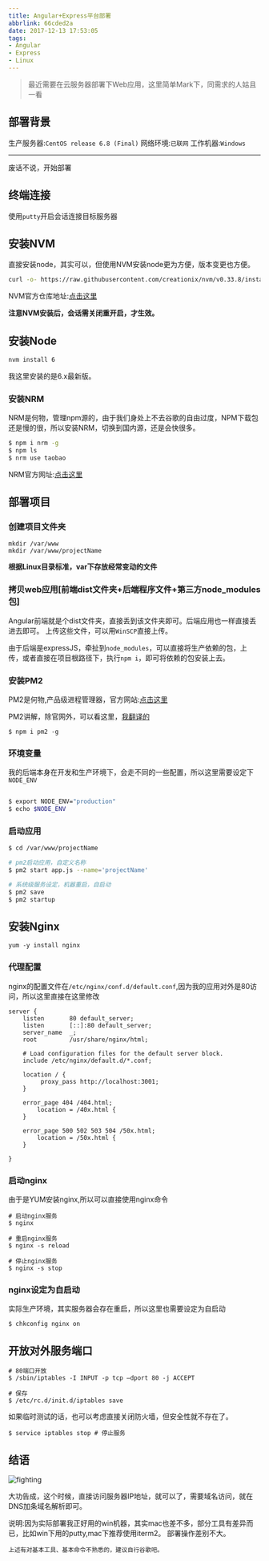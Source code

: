 ```yaml
---
title: Angular+Express平台部署
abbrlink: 66cded2a
date: 2017-12-13 17:53:05
tags:
- Angular
- Express
- Linux
---
```

> 最近需要在云服务器部署下Web应用，这里简单Mark下，同需求的人姑且一看

## 部署背景
生产服务器:`CentOS release 6.8 (Final)`
网络环境:`已联网`
工作机器:`Windows`

***

废话不说，开始部署

## 终端连接
使用`putty`开启会话连接目标服务器

## 安装NVM
直接安装node，其实可以，但使用NVM安装node更为方便，版本变更也方便。

```bash
curl -o- https://raw.githubusercontent.com/creationix/nvm/v0.33.8/install.sh | bash

```

NVM官方仓库地址:[点击这里](https://github.com/creationix/nvm)

**注意NVM安装后，会话需关闭重开启，才生效。**

## 安装Node
```bash
nvm install 6
```
我这里安装的是6.x最新版。
### 安装NRM
NRM是何物，管理npm源的，由于我们身处上不去谷歌的自由过度，NPM下载包还是慢的很，所以安装NRM，切换到国内源，还是会快很多。

```bash
$ npm i nrm -g
$ npm ls
$ nrm use taobao
```

NRM官方网址:[点击这里](https://github.com/Pana/nrm)


## 部署项目

### 创建项目文件夹
```
mkdir /var/www
mkdir /var/www/projectName

```

**根据Linux目录标准，var下存放经常变动的文件**

### 拷贝web应用[前端dist文件夹+后端程序文件+第三方node_modules包]
Angular前端就是个dist文件夹，直接丢到该文件夹即可。后端应用也一样直接丢进去即可。
上传这些文件，可以用`WinSCP`直接上传。

由于后端是expressJS，牵扯到`node_modules`，可以直接将生产依赖的包，上传，或者直接在项目根路径下，执行`npm i`，即可将依赖的包安装上去。

### 安装PM2
PM2是何物,产品级进程管理器，官方网站:[点击这里](https://github.com/Unitech/pm2)

PM2讲解，除官网外，可以看这里，[我翻译的](http://1991421.cn/2016/09/19/8ab7c90a/)
```
$ npm i pm2 -g

```
### 环境变量
我的后端本身在开发和生产环境下，会走不同的一些配置，所以这里需要设定下`NODE_ENV`

```bash

$ export NODE_ENV="production"
$ echo $NODE_ENV
```

### 启动应用

```bash
$ cd /var/www/projectName

# pm2启动应用，自定义名称
$ pm2 start app.js --name='projectName'

# 系统级服务设定，机器重启，自启动
$ pm2 save
$ pm2 startup

```

## 安装Nginx

```
yum -y install nginx

```
### 代理配置
nginx的配置文件在`/etc/nginx/conf.d/default.conf`,因为我的应用对外是80访问，所以这里直接在这里修改

```
server {
    listen       80 default_server;
    listen       [::]:80 default_server;
    server_name  _;
    root         /usr/share/nginx/html;

    # Load configuration files for the default server block.
    include /etc/nginx/default.d/*.conf;

    location / {
         proxy_pass http://localhost:3001;
    }

    error_page 404 /404.html;
        location = /40x.html {
    }

    error_page 500 502 503 504 /50x.html;
        location = /50x.html {
    }

}

```
### 启动nginx
由于是YUM安装nginx,所以可以直接使用nginx命令

```
# 启动nginx服务
$ nginx

# 重启nginx服务
$ nginx -s reload

# 停止nginx服务
$ nginx -s stop

```
### nginx设定为自启动

实际生产环境，其实服务器会存在重启，所以这里也需要设定为自启动

```
$ chkconfig nginx on
```

## 开放对外服务端口

```
# 80端口开放
$ /sbin/iptables -I INPUT -p tcp –dport 80 -j ACCEPT

# 保存
$ /etc/rc.d/init.d/iptables save
```
如果临时测试的话，也可以考虑直接关闭防火墙，但安全性就不存在了。

```
$ service iptables stop # 停止服务

```

## 结语
![fighting](http://or0g12e5e.bkt.clouddn.com/blog/2017-12-13-104640.png)

大功告成，这个时候，直接访问服务器IP地址，就可以了，需要域名访问，就在DNS加条域名解析即可。

说明:因为实际部署我正好用的win机器，其实mac也差不多，部分工具有差异而已，比如win下用的putty,mac下推荐使用iterm2。
部署操作差别不大。

`上述有对基本工具、基本命令不熟悉的，建议自行谷歌吧。`
